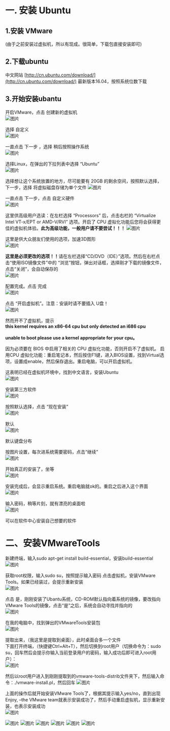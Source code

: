 ﻿# 一. 安装 Ubuntu
 
 
 ## 1.安装 VMware

(由于之前安装过虚拟机，所以有现成。很简单，下载包直接安装即可)

 ## 2.下载ubuntu

中文网站 [http://cn.ubuntu.com/download/](http://cn.ubuntu.com/download/)  最新版本16.04，按照系统位数下载

 ## 3.开始安装ubantu

   开启VMware，点击  创建新的虚拟机                                         
   ![图片](https://github.com/Hiooary/Ubuntu/blob/master/images/图片1.png)  
   
   选择 自定义                                                                               
   ![图片](https://github.com/Hiooary/Ubuntu/blob/master/images/图片2.png)
   
   一直点击  下一步 ，选择  稍后按照操作系统                             
   ![图片](https://github.com/Hiooary/Ubuntu/blob/master/images/图片3.png)
   
   选择Linux，在弹出的下拉列表中选择 “Ubuntu”                              
   ![图片](https://github.com/Hiooary/Ubuntu/blob/master/images/图片4.png)
   
   选择想让这个系统放置的地方，尽可能要有 20GB 的剩余空间，按照默认选择，下一步，选择 将虚拟磁盘存储为单个文件
   ![图片](https://github.com/Hiooary/Ubuntu/blob/master/images/图片5.png)
   
   一直点击 下一步，点击 自定义硬件                                         
   ![图片](https://github.com/Hiooary/Ubuntu/blob/master/images/图片6.png)
   
   这里供高级用户选读：在左栏选择 “Processors” 后，点击右栏的 “Virtualize Intel VT-x/EPT or AMD-V/RVI” 选项。开启了 CPU 虚拟化功能后您将会获得更佳的虚拟机体验。<b>此为高级功能，一般用户请不要尝试！！！</b>
   ![图片](https://github.com/Hiooary/Ubuntu/blob/master/images/图片7.png)
   
   这里是供大众朋友们使用的选项，加速3D图形                                    
   ![图片](https://github.com/Hiooary/Ubuntu/blob/master/images/图片8.png)
   
   <b>这里是必须更改的选项！！</b>请在左栏选择“CD/DVD（IDE）”选项。然后在右栏点击“使用ISO镜像文件”中的 “浏览”按钮，弹出对话框，选择刚才下载的镜像文件，点击“关闭”，会自动保存的           
   ![图片](https://github.com/Hiooary/Ubuntu/blob/master/images/图片9.png)
   
   配置完成。点击 完成                                                                       
   ![图片](https://github.com/Hiooary/Ubuntu/blob/master/images/图片10.png)
   
   点击 “开启虚拟机”。注意：安装时请不要插入 U盘！                            
   ![图片](https://github.com/Hiooary/Ubuntu/blob/master/images/图片11.png)
   
   然而开不了虚拟机，提示<br><b>this kernel requires an x86-64 cpu but only detected an i686 cpu</b></br><br><b>unable to boot please use a kernel appropriate for your cpu。</b></br>
   
   因为必须要在 BIOS 中启用了相关的 CPU 虚拟化功能，否则开启不了虚拟机。
   启用CPU 虚拟化功能：重启笔记本，然后按住F1键，进入BIOS设置，找到Virtual选项，设置成enable，然后保存退出。重启电脑，可以开启虚拟机。
  
   这表明已经在虚拟机环境中，找到中文语言，安装Ubuntu                           
   ![图片](https://github.com/Hiooary/Ubuntu/blob/master/images/图片12.png)
   
   安装第三方软件                                                                          
   ![图片](https://github.com/Hiooary/Ubuntu/blob/master/images/图片13.png)
   
   按照默认选择，点击 “现在安装”                                              
   ![图片](https://github.com/Hiooary/Ubuntu/blob/master/images/图片14.png)
   
   默认                                                                                                 
   ![图片](https://github.com/Hiooary/Ubuntu/blob/master/images/图片15.png)
   
   默认键盘分布                                                                 
   
   按图片设置，每次进系统需要密码，点击“继续”                                     
   ![图片](https://github.com/Hiooary/Ubuntu/blob/master/images/图片16.png)
   
   开始真正的安装了，坐等                                                      
   ![图片](https://github.com/Hiooary/Ubuntu/blob/master/images/图片17.png)
   
   安装完成后，会显示重启系统。重启电脑就ok的。重启之后进入这个界面                 
   ![图片](https://github.com/Hiooary/Ubuntu/blob/master/images/图片18.png)
   
   输入密码，稍等片刻，就有漂亮的桌面啦                                                       
   ![图片](https://github.com/Hiooary/Ubuntu/blob/master/images/图片19.png)
   
   可以在软件中心安装自己想要的软件
   
 #  二、安装VMwareTools
 
   新建终端，输入sudo apt-get install build-essential，安装build-essential                                  
   ![图片](https://github.com/Hiooary/Ubuntu/blob/master/images/图片20.png)
   
   获取root权限，输入sudo su，按照提示输入密码
   点击虚拟机，安装VMware Tools。如果已经装过，会提示重新安装                 
   ![图片](https://github.com/Hiooary/Ubuntu/blob/master/images/图片21.png)
   
   点击 是，刚刚安装了Ubantu系统，CD-ROM默认指向着系统的镜像，要改指向VMware Tools的镜像，点击“是”之后，系统会自动寻找并指向的                                                                           
   ![图片](https://github.com/Hiooary/Ubuntu/blob/master/images/图片22.png)
   
   在我的电脑中，找到弹出的VMwareTools安装包                                                
   ![图片](https://github.com/Hiooary/Ubuntu/blob/master/images/图片23.png)
   
   提取出来，（我这里是提取到桌面），此时桌面会多一个文件                                
   下面打开终端，（快捷键Ctrl+Alt+T），然后切换到root用户（切换命令为：sudo su，回车然后会提示你输入当前登录用户的密码，输入成功后即可进入root用户）：                                                                                
   ![图片](https://github.com/Hiooary/Ubuntu/blob/master/images/图片24.png)
   
   然后以root用户进入到刚刚提取到的vmware-tools-distrib文件夹下，然后输入命令：./vmware-install.pl，然后回车
   ![图片](https://github.com/Hiooary/Ubuntu/blob/master/images/图片25.png)
   
   上面的操作后就开始安装VMware Tools了，根据其提示输入yes/no，直到出现Enjoy, –the VMware team就表示安装成功了，然后手动重启虚拟机，显示重新安装，也表示安装成功                                                                                                    
   ![图片](https://github.com/Hiooary/Ubuntu/blob/master/images/图片26.png)
   
   
   ![图片](https://github.com/Hiooary/Ubuntu/blob/master/images/图片27.png)
   ![图片](https://github.com/Hiooary/Ubuntu/blob/master/images/图片28.png)
   ![图片](https://github.com/Hiooary/Ubuntu/blob/master/images/图片29.png)
   ![图片](https://github.com/Hiooary/Ubuntu/blob/master/images/图片30.png)
   ![图片](https://github.com/Hiooary/Ubuntu/blob/master/images/图片31.png)
   ![图片](https://github.com/Hiooary/Ubuntu/blob/master/images/图片32.png)
   
   


 
